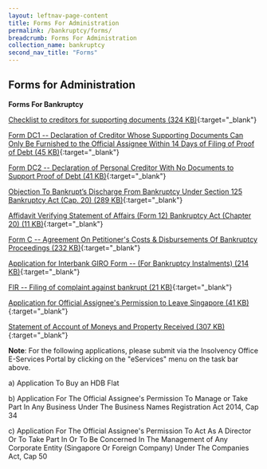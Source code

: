 ```yaml
---
layout: leftnav-page-content
title: Forms For Administration
permalink: /bankruptcy/forms/
breadcrumb: Forms For Administration
collection_name: bankruptcy
second_nav_title: "Forms"
---
```


Forms for Administration
---

**Forms For Bankruptcy**

[Checklist to creditors for supporting documents (324 KB)](/files/ChecklisttoCreditorsforSupportingDocuments_revisedversion20062018.pdf/){:target="_blank"}

[Form DC1 -- Declaration of Creditor Whose Supporting Documents Can Only Be Furnished to the Official Assignee Within 14 Days of Filing of Proof of Debt (45 KB)](/files/FormDC1DRS.pdf/){:target="_blank"}

[Form DC2 -- Declaration of Personal Creditor With No Documents to Support Proof of Debt (41 KB)](/files/FormDC2DRS.pdf/){:target="_blank"}

[Objection To Bankrupt’s Discharge From Bankruptcy Under Section 125 Bankruptcy Act (Cap. 20) (289 KB)](/files/S125objectiontodischarge.pdf/){:target="_blank"}

[Affidavit Verifying Statement of Affairs (Form 12) Bankruptcy Act (Chapter 20) (11 KB)](/files/Form12AffidavitVerifyingStatementofAffairs.pdf/){:target="_blank"}

[Form C -- Agreement On Petitioner's Costs & Disbursements Of Bankruptcy Proceedings (232 KB)](/files/FormC_CAA25Jul17.pdf/){:target="_blank"}

[Application for Interbank GIRO Form -- (For Bankruptcy Instalments) (214 KB)](/files/DirectDebitApplicationFormApr2018.pdf/){:target="_blank"}

[FIR -- Filing of complaint against bankrupt (21 KB)](/files/FIRSTINFORMATIONREPORT.docx/){:target="_blank"}

[Application for Official Assignee's Permission to Leave Singapore (41 KB)](/files/ApplicationforOfficialAssigneePermissiontoLeaveSingapore.pdf/){:target="_blank"}

[Statement of Account of Moneys and Property Received (307 KB)](/files/StatementofAccountofMoneysandPropertyReceived.pdf/){:target="_blank"}<br>

**Note**: For the following applications, please submit via the Insolvency Office E-Services Portal by clicking on the "eServices" menu on the task bar above.

a) Application To Buy an HDB Flat

b) Application For The Official Assignee's Permission To Manage or Take Part In Any Business Under The Business Names Registration Act 2014, Cap 34

c) Application For The Official Assignee's Permission To Act As A Director Or To Take Part In Or To Be Concerned In The Management of Any Corporate Entity (Singapore Or Foreign Company) Under The Companies Act, Cap 50 
